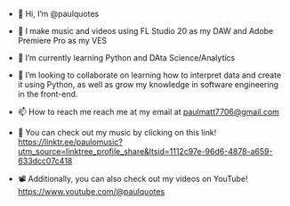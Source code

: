 - 👋 Hi, I’m @paulquotes
- 👀 I make music and videos using FL Studio 20 as my DAW and Adobe Premiere Pro as my VES
- 🌱 I’m currently learning Python and DAta Science/Analytics
- 💞️ I’m looking to collaborate on learning how to interpret data and create it using Python, as well as grow my knowledge in software engineering in the front-end.
- 📫 How to reach me reach me at my email at paulmatt7706@gmail.com

- 🎵 You can check out my music by clicking on this link! https://linktr.ee/paulomusic?utm_source=linktree_profile_share&ltsid=1112c97e-96d6-4878-a659-633dcc07c418
- 📽️ Additionally, you can also check out my videos on YouTube! https://www.youtube.com/@paulquotes
